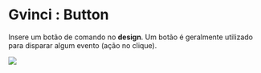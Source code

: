 # Gvinci : Button

Insere um botão de comando no **design**. Um botão é geralmente utilizado para disparar algum evento \(ação no clique\).

![](http://www.gvinci.com.br/manual/buttonctrlgv5.zoom80.png)


